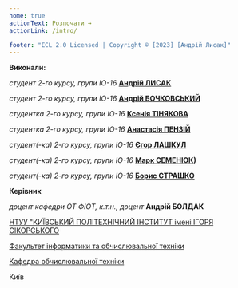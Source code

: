 ```yaml
---
home: true
actionText: Розпочати →
actionLink: /intro/

footer: "ECL 2.0 Licensed | Copyright © [2023] [Андрій Лисак]"
---
```

	

**Виконали:** 

*студент 2-го курсу, групи ІО-16*<span padding-right:5em></span> **[Андрій ЛИСАК](https://t.me/goodvice)**

*студент 2-го курсу, групи ІО-16*<span padding-right:5em></span> **[Андрій БОЧКОВСЬКИЙ](https://t.me/iceonice)**

*студентка 2-го курсу, групи ІО-16*<span padding-right:5em></span> **[Ксенія ТІНЯКОВА](https://t.me/itskseniiiia)**

*студентка 2-го курсу, групи ІО-16*<span padding-right:5em></span> **[Анастасія ПЕНЗІЙ](https://t.me/diskejisn)**

*студент(-ка) 2-го курсу, групи ІО-16*<span padding-right:5em></span> **[Єгор ЛАШКУЛ](https://t.me/legorkay)**

*студент(-ка) 2-го курсу, групи ІО-16*<span padding-right:5em></span> **[Марк СЕМЕНЮК](https://t.me/roosevelt_valor))**

*студент(-ка) 2-го курсу, групи ІО-16*<span padding-right:5em></span> **[Борис СТРАШКО](https://t.me/boogee322)**


**Керівник**

*доцент кафедри ОТ ФІОТ, к.т.н., доцент*<span padding-right:5em></span> **Андрій БОЛДАК** 

[НТУУ "КИЇВСЬКИЙ ПОЛІТЕХНІЧНИЙ ІНСТИТУТ імені ІГОРЯ СІКОРСЬКОГО](https://kpi.ua/)

[Факультет інформатики та обчислювальної техніки](https://fiot.kpi.ua/)

[Кафедра обчислювальної техніки](https://comsys.kpi.ua/)

Київ
